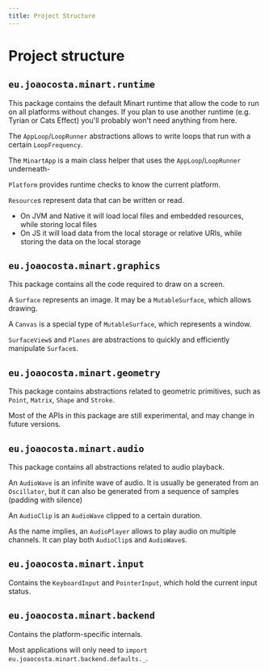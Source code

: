 ```yaml
---
title: Project Structure
---
```


# Project structure

## `eu.joaocosta.minart.runtime`

This package contains the default Minart runtime that allow the code to run on all platforms without changes.
If you plan to use another runtime (e.g. Tyrian or Cats Effect) you'll probably won't need anything from here.

The `AppLoop`/`LoopRunner` abstractions allows to write loops that run with a certain `LoopFrequency`.

The `MinartApp` is a main class helper that uses the `AppLoop`/`LoopRunner` underneath-

`Platform` provides runtime checks to know the current platform.

`Resource`s represent data that can be written or read.
- On JVM and Native it will load local files and embedded resources, while storing local files
- On JS it will load data from the local storage or relative URIs, while storing the data on the local storage

## `eu.joaocosta.minart.graphics`

This package contains all the code required to draw on a screen.

A `Surface` represents an image. It may be a `MutableSurface`, which allows drawing.

A `Canvas` is a special type of `MutableSurface`, which represents a window.

`SurfaceView`s and `Planes` are abstractions to quickly and efficiently manipulate `Surface`s.

## `eu.joaocosta.minart.geometry`

This package contains abstractions related to geometric primitives, such as
`Point`, `Matrix`, `Shape` and `Stroke`.

Most of the APIs in this package are still experimental, and may change in future versions.

## `eu.joaocosta.minart.audio`

This package contains all abstractions related to audio playback.

An `AudioWave` is an infinite wave of audio.
It is usually be generated from an `Oscillator`, but it can also be generated from a sequence of samples (padding with silence)

An `AudioClip` is an `AudioWave` clipped to a certain duration.

As the name implies, an `AudioPlayer` allows to play audio on multiple channels. It can play both `AudioClip`s and `AudioWave`s.

## `eu.joaocosta.minart.input`

Contains the `KeyboardInput` and `PointerInput`, which hold the current input status.

## `eu.joaocosta.minart.backend`

Contains the platform-specific internals.

Most applications will only need to `import eu.joaocosta.minart.backend.defaults._`.
